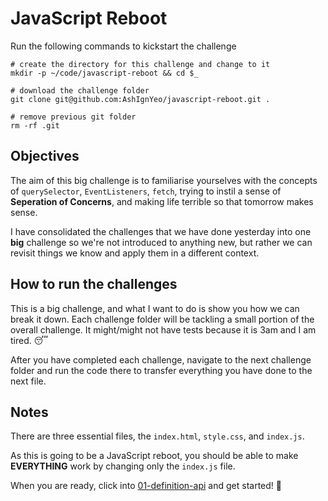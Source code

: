 # JavaScript Reboot

Run the following commands to kickstart the challenge

```shell
# create the directory for this challenge and change to it
mkdir -p ~/code/javascript-reboot && cd $_

# download the challenge folder
git clone git@github.com:AshIgnYeo/javascript-reboot.git .

# remove previous git folder
rm -rf .git
```

## Objectives

The aim of this big challenge is to familiarise yourselves with the concepts of `querySelector`, `EventListeners`, `fetch`, trying to instil a sense of **Seperation of Concerns**, and making life terrible so that tomorrow makes sense.

I have consolidated the challenges that we have done yesterday into one **big** challenge so we're not introduced to anything new, but rather we can revisit things we know and apply them in a different context.

## How to run the challenges

This is a big challenge, and what I want to do is show you how we can break it down. Each challenge folder will be tackling a small portion of the overall challenge. It might/might not have tests because it is 3am and I am tired. 😴

After you have completed each challenge, navigate to the next challenge folder and run the code there to transfer everything you have done to the next file.

## Notes

There are three essential files, the `index.html`, `style.css`, and `index.js`.

As this is going to be a JavaScript reboot, you should be able to make **EVERYTHING** work by changing only the `index.js` file.

When you are ready, click into [01-definition-api](https://github.com/AshIgnYeo/reboot/tree/main/01-definition-api) and get started! 🚀
